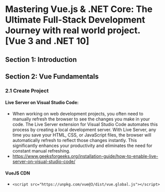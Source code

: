 # Mastering Vue.js & .NET Core: The Ultimate Full-Stack Development Journey with real world project. [Vue 3 and .NET 10]

## Section 1: Introduction

## Section 2: Vue Fundamentals

### 2.1 Create Project

#### Live Server on Visual Studio Code:
- When working on web development projects, you often need to manually refresh the browser to see the changes you make in your code. The Live Server extension for Visual Studio Code automates this process by creating a local development server. With Live Server, any time you save your HTML, CSS, or JavaScript files, the browser will automatically refresh to reflect those changes instantly. This significantly enhances your productivity and eliminates the need for constant manual refreshing.
- https://www.geeksforgeeks.org/installation-guide/how-to-enable-live-server-on-visual-studio-code/

#### VueJS CDN
- ```<script src="https://unpkg.com/vue@3/dist/vue.global.js"></script>```